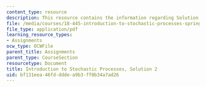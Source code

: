 ```yaml
---
content_type: resource
description: This resource contains the information regarding Solution 2.
file: /media/courses/18-445-introduction-to-stochastic-processes-spring-2015/bf131eea46fddddea9b3ff0b34a7ad26_MIT18_445S15_homework2_sol.pdf
file_type: application/pdf
learning_resource_types:
- Assignments
ocw_type: OCWFile
parent_title: Assignments
parent_type: CourseSection
resourcetype: Document
title: Introduction to Stochastic Processes, Solution 2
uid: bf131eea-46fd-ddde-a9b3-ff0b34a7ad26
---
```

